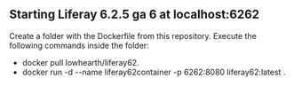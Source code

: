 ## Starting Liferay 6.2.5 ga 6 at localhost:6262
Create a folder with the Dockerfile from this repository.
Execute the following commands inside the folder:

* docker pull lowhearth/liferay62.
* docker run -d --name liferay62container -p 6262:8080 liferay62:latest .
